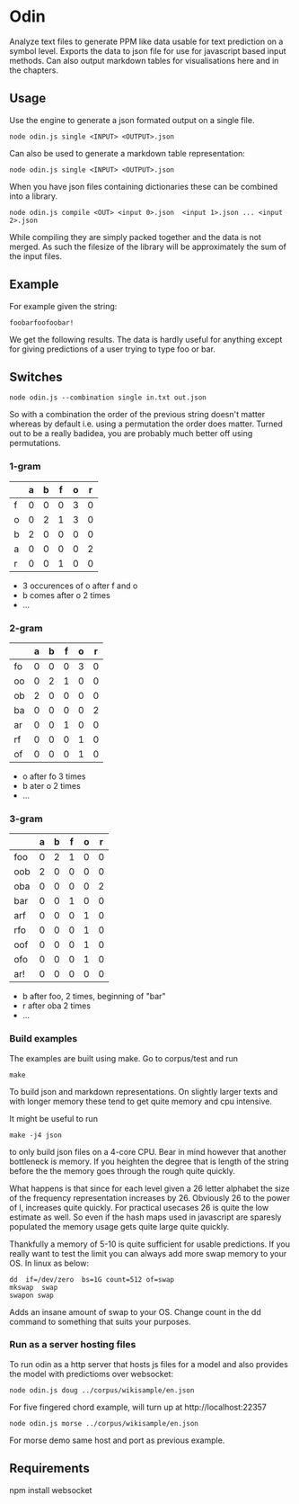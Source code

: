 # Odin 

Analyze text files to generate PPM like data usable for text prediction on a symbol level. Exports the data to json file for use for javascript based input methods. Can also output markdown  tables for visualisations here and in the chapters.   

## Usage
Use the engine to generate a json formated output on a single  file.
```
node odin.js single <INPUT> <OUTPUT>.json
```
Can also be used to generate a markdown table representation:
```
node odin.js single <INPUT> <OUTPUT>.json
```
When you have json files containing dictionaries these can be combined into a library. 
```
node odin.js compile <OUT> <input 0>.json  <input 1>.json ... <input 2>.json
```
While compiling they are simply packed together and the data is not merged. As such the filesize of the library will be approximately the sum of the input files. 

##  Example
For example given the string:
```
foobarfoofoobar!
```

We get the following results. The data is hardly useful for anything  except for giving predictions of a user trying to type foo or bar.


## Switches 
```
node odin.js --combination single in.txt out.json
```
So with a combination the order of the previous string doesn't  matter whereas by default i.e. using a permutation the order does matter.  Turned out to be a really badidea, you are probably much better off using permutations. 

### 1-gram
|   | a | b | f | o | r | 
|---|---|---|---|---|---|
| f | 0 | 0 | 0 | 3 | 0 |
| o | 0 | 2 | 1 | 3 | 0 |
| b | 2 | 0 | 0 | 0 | 0 |
| a | 0 | 0 | 0 | 0 | 2 |
| r | 0 | 0 | 1 | 0 | 0 |

 - 3 occurences of o after f and o
 - b comes after o 2 times
 - ...

### 2-gram
|   | a | b | f | o | r | 
|---|---|---|---|---|---|
| fo | 0 | 0 | 0 | 3 | 0 |
| oo | 0 | 2 | 1 | 0 | 0 |
| ob | 2 | 0 | 0 | 0 | 0 |
| ba | 0 | 0 | 0 | 0 | 2 |
| ar | 0 | 0 | 1 | 0 | 0 |
| rf | 0 | 0 | 0 | 1 | 0 |
| of | 0 | 0 | 0 | 1 | 0 |

 - o after fo 3 times
 - b ater o 2 times
 - ...

### 3-gram
|   | a | b | f | o | r | 
|---|---|---|---|---|---|
| foo | 0 | 2 | 1 | 0 | 0 |
| oob | 2 | 0 | 0 | 0 | 0 |
| oba | 0 | 0 | 0 | 0 | 2 |
| bar | 0 | 0 | 1 | 0 | 0 |
| arf | 0 | 0 | 0 | 1 | 0 |
| rfo | 0 | 0 | 0 | 1 | 0 |
| oof | 0 | 0 | 0 | 1 | 0 |
| ofo | 0 | 0 | 0 | 1 | 0 |
| ar! | 0 | 0 | 0 | 0 | 0 |
 
 - b after foo, 2 times, beginning of "bar"
 - r after  oba 2 times
 - ...

### Build examples
The examples are built using make. Go  to corpus/test and run  
```
make
```
To build json and markdown representations. On  slightly larger texts and  with longer memory these tend to get quite memory and cpu intensive. 

It might be useful to run 
```
make -j4 json
```
to only build json  files on a 4-core CPU. Bear in mind however that another bottleneck  is memory. If you heighten   the degree  that is length of the  string  before the the memory goes through the rough quite quickly.  

What happens is that since for each level given a 26 letter alphabet the size of the frequency representation increases by 26. Obviously 26 to the power of l, increases quite quickly. For  practical usecases 26 is quite the low estimate as  well. So even if the hash maps used in javascript  are sparesly populated the memory usage gets quite large quite quickly. 

Thankfully a memory of  5-10 is quite sufficient for usable predictions. If you really want to test the limit you can always add more swap memory to your OS. In linux as below:

```
dd  if=/dev/zero  bs=1G count=512 of=swap
mkswap  swap
swapon swap
```
Adds an insane amount of swap to your OS. Change count in   the dd command to something that suits your purposes.   

### Run as a server hosting files
To run odin as a http server that hosts js files for a model and also provides the model with predictioms over websocket:
```
node odin.js doug ../corpus/wikisample/en.json
```
For five fingered chord example, will turn up at http://localhost:22357
```
node odin.js morse ../corpus/wikisample/en.json
```
For morse demo same host and port as previous example.

##  Requirements
npm install websocket
